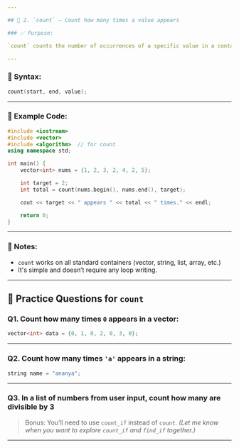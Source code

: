 ```yaml
---

## 🔹 2. `count` – Count how many times a value appears

### ✅ Purpose:

`count` counts the number of occurrences of a specific value in a container.

---
```


### 🔧 Syntax:

```cpp
count(start, end, value);
```

---

### 🧪 Example Code:

```cpp
#include <iostream>
#include <vector>
#include <algorithm>  // for count
using namespace std;

int main() {
    vector<int> nums = {1, 2, 3, 2, 4, 2, 5};

    int target = 2;
    int total = count(nums.begin(), nums.end(), target);

    cout << target << " appears " << total << " times." << endl;

    return 0;
}
```

---

### 📌 Notes:

* `count` works on all standard containers (vector, string, list, array, etc.)
* It's simple and doesn’t require any loop writing.

---

## 🧠 Practice Questions for `count`

### Q1. Count how many times `0` appears in a vector:

```cpp
vector<int> data = {0, 1, 0, 2, 0, 3, 0};
```

---

### Q2. Count how many times `'a'` appears in a string:

```cpp
string name = "ananya";
```

---

### Q3. In a list of numbers from user input, count how many are divisible by 3

> Bonus: You’ll need to use `count_if` instead of `count`.
> *(Let me know when you want to explore `count_if` and `find_if` together.)*

---